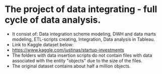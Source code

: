# The project of data integrating - full cycle of data analysis.
- It consist of: Data integration scheme modeling, DWH and data marts modeling, ETL-scripts creating, Integration, Data analysis in Tableau.
- Link to Kaggle dataset below:
- https://www.kaggle.com/justinas/startup-investments
- The folders with data insertion scripts do not contain files with data associated with the entity "objects" due to the size of the files. 
- The original dataset contains about half a million objects.
 
 
